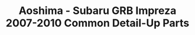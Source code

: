 ---
layout: product
title: "Aoshima - Subaru GRB Impreza 2007-2010 Common Detail-Up Parts"
price: "TBA" 
desc: "N/A"
img_path: "/assets/img/AO53676.webp"
brand: "N/A"
available: false
special_offer: false
new: false
soon: false
cat: "010000"
subcat: "013700"
subsubcat: "0N/A"
sifra: "AO53676"
popular: false
spec: false
---